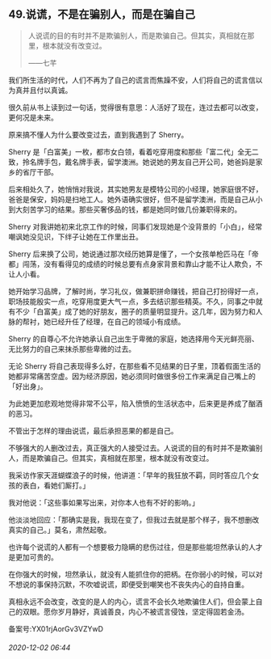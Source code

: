 ## 49.说谎，不是在骗别人，而是在骗自己

> 人说谎的目的有时并不是欺骗别人，而是欺骗自己。但其实，真相就在那里，根本就没有改变过。   
> 
> ——七芊 


我们所生活的时代，人们不再为了自己的谎言而焦躁不安，人们将自己的谎言信以为真并且付以真诚。 


很久前从书上读到过一句话，觉得很有意思：人活好了现在，连过去都可以改变，更何况是未来。 


原来搞不懂人为什么要改变过去，直到我遇到了 Sherry。 


Sherry 是「白富美」一枚，都市女白领，看着吃穿用度和那些「富二代」全无二致，拎名牌手包，戴名牌手表，留学澳洲。她说她的男友自己开公司，她爸妈是家乡的省厅干部。 


后来相处久了，她悄悄对我说，其实她男友是模特公司的小经理，她家庭很不好，爸爸是保安，妈妈是扫地工人。她外语确实很好，但不是留学澳洲，而是自己从小到大刻苦学习的结果。那些买奢侈品的钱，都是她同时做几份兼职得来的。 


Sherry 对我讲她初来北京工作的时候，同事们发现她是个没背景的「小白」，经常嘲讽她没见识，下绊子让她在工作里出丑。 


Sherry 后来换了公司，她说通过那次经历她算是懂了，一个女孩单枪匹马在「帝都」闯荡，没有看得见的成绩的时候总要有点身家背景和靠山才能不让人欺负，不让人小看。 


她开始学习品牌，了解时尚，学习礼仪，做兼职拼命赚钱，把自己打扮得好一点，职场技能殷实一点，吃穿用度更大气一点，多去结识那些精英。不久，同事之中就有不少「白富美」成了她的好朋友，圈子的质量明显提升。这几年，因为努力和人脉的帮衬，她已经升任了经理，在自己的领域小有成绩。 


Sherry 的自尊心不允许她承认自己出生于卑微的家庭，她选择用今天光鲜亮丽、无比努力的自己来抹杀那些卑微的过去。 


无论 Sherry 将自己表现得多么好，在那些看不见结果的日子里，顶着假面生活的她都非常痛苦空虚。因为经济原因，她必须同时做很多份工作来满足自己嘴上的「好出身」。 


为此她更加悲观地觉得非常不公平，陷入愤愤的生活状态中，后来更是养成了酗酒的恶习。 


不管出于怎样的理由说谎，最后承担恶果的都是自己。 


不够强大的人删改过去，真正强大的人接受过去。人说谎的目的有时并不是欺骗别人，而是欺骗自己。但其实，真相就在那里，根本就没有改变过。 


我采访作家天涯蝴蝶浪子的时候，他讲道：「早年的我狂放不羁，同时答应几个女孩的表白，看她们厮打。」 


我对他说：「这些事如果写出来，对你本人也有不好的影响。」 


他淡淡地回应：「那确实是我，我现在变了，但我过去就是那个样子，我不想删改真实的自己。」莫名，肃然起敬。 


也许每个说谎的人都有一个想要极力隐瞒的悲伤过往，但是那些能坦然承认的人才是更加可贵的。 


在你强大的时候，坦然承认，就没有人能抓住你的把柄。在你弱小的时候，可以对不想说的事保持沉默，不吹嘘说谎，即便受到嘲笑也不丧失内心的自持自重。 


真相永远不会改变，改变的是人的内心，谎言不会长久地欺骗住人们，但会蒙上自己的双眼。愿你岁月静好，真诚善良，内心不被谎言侵蚀，坚定得固若金汤。 


备案号:YX01rjAorGv3VZYwD


###### 2020-12-02 06:44
